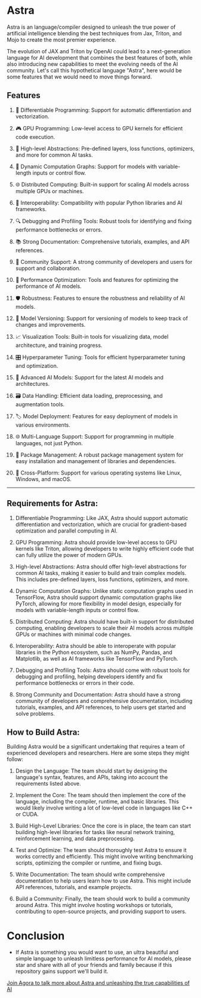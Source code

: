 # Astra
Astra is an language/compiler designed to unleash the true power of artificial intelligence blending the best techniques from Jax, Triton, and Mojo to create the most premier experience.

The evolution of JAX and Triton by OpenAI could lead to a next-generation language for AI development that combines the best features of both, while also introducing new capabilities to meet the evolving needs of the AI community. Let's call this hypothetical language "Astra", here would be some features that we would need to move things forward.

## Features

1.  🔄 Differentiable Programming: Support for automatic differentiation and vectorization.

2.  🎮 GPU Programming: Low-level access to GPU kernels for efficient code execution.

3.  🧩 High-level Abstractions: Pre-defined layers, loss functions, optimizers, and more for common AI tasks.

4.  🌳 Dynamic Computation Graphs: Support for models with variable-length inputs or control flow.

5.  🌐 Distributed Computing: Built-in support for scaling AI models across multiple GPUs or machines.

6.  🔗 Interoperability: Compatibility with popular Python libraries and AI frameworks.

7.  🔍 Debugging and Profiling Tools: Robust tools for identifying and fixing performance bottlenecks or errors.

8.  📚 Strong Documentation: Comprehensive tutorials, examples, and API references.

9.  👥 Community Support: A strong community of developers and users for support and collaboration.

10. 🚀 Performance Optimization: Tools and features for optimizing the performance of AI models.

11. 🛡️ Robustness: Features to ensure the robustness and reliability of AI models.

12. 🔄 Model Versioning: Support for versioning of models to keep track of changes and improvements.

13. 📈 Visualization Tools: Built-in tools for visualizing data, model architecture, and training progress.

14. 🎛️ Hyperparameter Tuning: Tools for efficient hyperparameter tuning and optimization.

15. 🧠 Advanced AI Models: Support for the latest AI models and architectures.

16. 🗃️ Data Handling: Efficient data loading, preprocessing, and augmentation tools.

17. 🏷️ Model Deployment: Features for easy deployment of models in various environments.

18. 🌐 Multi-Language Support: Support for programming in multiple languages, not just Python.

19. 🎁 Package Management: A robust package management system for easy installation and management of libraries and dependencies.

20. 🌈 Cross-Platform: Support for various operating systems like Linux, Windows, and macOS.

---

## Requirements for Astra:

1.  Differentiable Programming: Like JAX, Astra should support automatic differentiation and vectorization, which are crucial for gradient-based optimization and parallel computing in AI.

2.  GPU Programming: Astra should provide low-level access to GPU kernels like Triton, allowing developers to write highly efficient code that can fully utilize the power of modern GPUs.

3.  High-level Abstractions: Astra should offer high-level abstractions for common AI tasks, making it easier to build and train complex models. This includes pre-defined layers, loss functions, optimizers, and more.

4.  Dynamic Computation Graphs: Unlike static computation graphs used in TensorFlow, Astra should support dynamic computation graphs like PyTorch, allowing for more flexibility in model design, especially for models with variable-length inputs or control flow.

5.  Distributed Computing: Astra should have built-in support for distributed computing, enabling developers to scale their AI models across multiple GPUs or machines with minimal code changes.

6.  Interoperability: Astra should be able to interoperate with popular libraries in the Python ecosystem, such as NumPy, Pandas, and Matplotlib, as well as AI frameworks like TensorFlow and PyTorch.

7.  Debugging and Profiling Tools: Astra should come with robust tools for debugging and profiling, helping developers identify and fix performance bottlenecks or errors in their code.

8.  Strong Community and Documentation: Astra should have a strong community of developers and comprehensive documentation, including tutorials, examples, and API references, to help users get started and solve problems.

## How to Build Astra:

Building Astra would be a significant undertaking that requires a team of experienced developers and researchers. Here are some steps they might follow:

1.  Design the Language: The team should start by designing the language's syntax, features, and APIs, taking into account the requirements listed above.

2.  Implement the Core: The team should then implement the core of the language, including the compiler, runtime, and basic libraries. This would likely involve writing a lot of low-level code in languages like C++ or CUDA.

3.  Build High-Level Libraries: Once the core is in place, the team can start building high-level libraries for tasks like neural network training, reinforcement learning, and data preprocessing.

4.  Test and Optimize: The team should thoroughly test Astra to ensure it works correctly and efficiently. This might involve writing benchmarking scripts, optimizing the compiler or runtime, and fixing bugs.

5.  Write Documentation: The team should write comprehensive documentation to help users learn how to use Astra. This might include API references, tutorials, and example projects.

6.  Build a Community: Finally, the team should work to build a community around Astra. This might involve hosting workshops or tutorials, contributing to open-source projects, and providing support to users.

# Conclusion
- If Astra is something you would want to use, an ultra beautiful and simple language to unleash limitless performance for AI models, please star and share with all of your friends and family because if this repository gains support we'll build it.

[Join Agora to talk more about Astra and unleashing the true capabilities of AI](https://discord.gg/qUtxnK2NMf)
